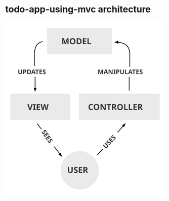 # todo-app-using-mvc architecture


![alt text](https://github.com/baroudeColombbus/todo-app-using-mvc/blob/main/MVC-Process.svg "model view controller")

